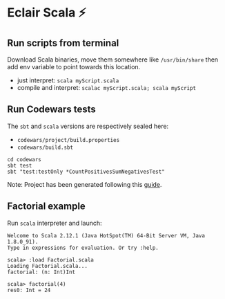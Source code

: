 # Eclair Scala :zap:

## Run scripts from terminal

Download Scala binaries, move them somewhere like `/usr/bin/share` then add env variable to point towards this location.

- just interpret: `scala myScript.scala`
- compile and interpret: `scalac myScript.scala; scala myScript`

## Run Codewars tests

The `sbt` and `scala` versions are respectively sealed here:
- `codewars/project/build.properties`
- `codewars/build.sbt`

```
cd codewars
sbt test
sbt "test:testOnly *CountPositivesSumNegativesTest"
```

Note: Project has been generated following this [guide](https://docs.scala-lang.org/getting-started-sbt-track/testing-scala-with-sbt-on-the-command-line.html).

## Factorial example

Run `scala` interpreter and launch:

```
Welcome to Scala 2.12.1 (Java HotSpot(TM) 64-Bit Server VM, Java 1.8.0_91).
Type in expressions for evaluation. Or try :help.

scala> :load Factorial.scala
Loading Factorial.scala...
factorial: (n: Int)Int

scala> factorial(4)
res0: Int = 24
```
